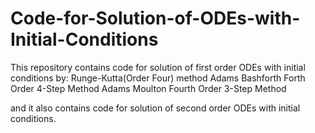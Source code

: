 # Code-for-Solution-of-ODEs-with-Initial-Conditions
This repository contains code for solution of first order ODEs with initial conditions by:
Runge-Kutta(Order Four) method
Adams Bashforth Forth Order 4-Step Method
Adams Moulton Fourth Order 3-Step Method

and it also contains code for solution of second order ODEs with initial conditions.
